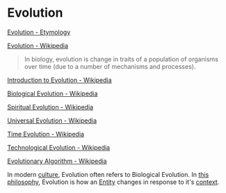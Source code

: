 # Evolution

[Evolution - Etymology](http://www.etymonline.com/index.php?term=evolution)

[Evolution - Wikipedia](https://en.wikipedia.org/wiki/Evolution_(disambiguation))

> In biology, evolution is change in traits of a population of organisms over time (due to a number of mechanisms and processes).

[Introduction to Evolution - Wikipedia](https://en.wikipedia.org/wiki/Introduction_to_evolution)

[Biological Evolution - Wikipedia](https://en.wikipedia.org/wiki/Evolution)

[Spiritual Evolution - Wikipedia](https://en.wikipedia.org/wiki/Spiritual_evolution)

[Universal Evolution - Wikipedia](https://en.wikipedia.org/wiki/Universal_evolution)

[Time Evolution - Wikipedia](https://en.wikipedia.org/wiki/Time_evolution)

[Technological Evolution - Wikipedia](https://en.wikipedia.org/wiki/Technological_evolution)

[Evolutionary Algorithm - Wikipedia](https://en.wikipedia.org/wiki/Evolutionary_algorithm)

In modern [culture](./culture.md), Evolution often refers to Biological Evolution. In [this philosophy](./this-philosophy.md), Evolution is how an [Entity](./entity.md) changes in response to it's [context](./context.md).
